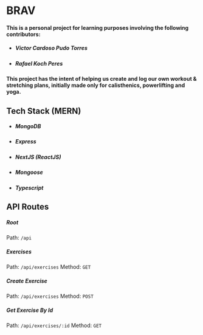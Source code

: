 # BRAV
#### This is a personal project for learning purposes involving the following contributors:
- ##### Victor Cardoso Pudo Torres
- ##### Rafael Koch Peres

#### This project has the intent of helping us create and log our own workout & stretching plans, initially made only for calisthenics, powerlifting and yoga.

## Tech Stack (MERN)
- ##### MongoDB
- ##### Express
- ##### NextJS (ReactJS)
- ##### Mongoose
- ##### Typescript

## API Routes
##### Root
Path: `/api`

##### Exercises
Path: `/api/exercises`
Method: `GET`

##### Create Exercise
Path: `/api/exercises`
Method: `POST`

##### Get Exercise By Id
Path: `/api/exercises/:id`
Method: `GET`